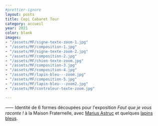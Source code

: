 ```yaml
---
#prettier-ignore
layout: posts
title: Copi Cabaret Tour
category: accueil
year: 2021
color: blank
images:
- "/assets/MF/signe-texte-zoom-1.jpg"
- "/assets/MF/composition-1.jpg"
- "/assets/MF/signe-texte-zoom-2.jpg"
- "/assets/MF/composition-2.jpg"
- "/assets/MF/chien-texte-zoom.jpg"
- "/assets/MF/composition-3.jpg"
- "/assets/MF/composition-4.jpg"
- "/assets/MF/lapin-bleu---zoom.jpg"
- "/assets/MF/composition-5.jpg"
- "/assets/MF/lapin-bleu---zoom2.jpg"
- "/assets/MF/controleur-texte-zoom.jpg"

---
```


⸺ Identité de 6 formes découpées pour l'exposition _Faut que je vous raconte !_ à la Maison Fraternelle, avec [Marius Astruc][1] et quelques [lapins bleus][2].

[1]: https://www.instagram.com/marius_astruc/
[2]: https://www.youtube.com/watch?v=X6lXZBT749w
